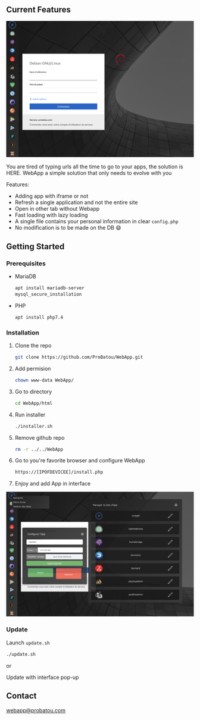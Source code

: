 <!-- CURRENT FEATURES -->
## Current Features

![Product Screen Shot](./README/WebAPP.png)

You are tired of typing urls all the time to go to your apps, the solution is HERE. WebApp a simple solution that only needs to evolve with you

Features:
* Adding app with iframe or not
* Refresh a single application and not the entire site
* Open in other tab without Webapp
* Fast loading with lazy loading
* A single file contains your personal information in clear `config.php`
* No modification is to be made on the DB :smile:



<!-- GETTING STARTED -->
## Getting Started
### Prerequisites

* MariaDB
  ```sh
  apt install mariadb-server
  mysql_secure_installation
  ```
  
* PHP
  ```sh
  apt install php7.4
  ```



### Installation

1. Clone the repo
   ```sh
   git clone https://github.com/ProBatou/WebApp.git
   ```
2. Add permision
   ```sh
   chown www-data WebApp/
   ```
3. Go to directory
   ```sh
   cd WebApp/html
   ```
4. Run installer
   ```sh
   ./installer.sh
   ```
5. Remove github repo
   ```sh
   rm -r ../../WebApp
   ```
6. Go to you're favorite browser and configure WebApp
   ```html
   https://[IPOFDEVICEE]/install.php
   ```
7. Enjoy and add App in interface
  
  ![Interface Screen Shot](./README/WebAPP%20interface.png)



### Update

Launch `update.sh`
   ```sh
   ./update.sh
   ```
or

Update with interface pop-up 



<!-- CONTACT -->
## Contact

 webapp@probatou.com
